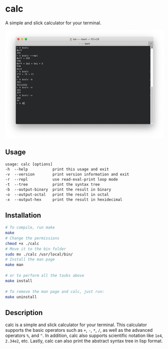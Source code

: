 # calc

A simple and slick calculator for your terminal.

![calc](images/calc.png "calc")

## Usage

```
usage: calc [options]
-h  --help           print this usage and exit
-v  --version        print version information and exit
-r  --repl           use read-eval-print loop mode
-t  --tree           print the syntax tree
-b  --output-binary  print the result in binary
-o  --output-octal   print the result in octal
-x  --output-hex     print the result in hexidecimal
```

## Installation

```bash
# To compile, run make
make
# Change the permissions
chmod +x ./calc
# Move it to the bin folder
sudo mv ./calc /usr/local/bin/
# Install the man page
make man

# or to perform all the tasks above
make install

# To remove the man page and calc, just run:
make uninstall
```

## Description

calc is a simple and slick calculator for your terminal. 
This calculator supports the basic operators such as `+`, `-`, `*`, `/`, as well as
the advanced operators `%`, and `^`. In addition, calc also supports scientific notation like
`1e4`, `2.34e2`, etc. Lastly, calc can also print the abstract syntax tree in lisp format.

